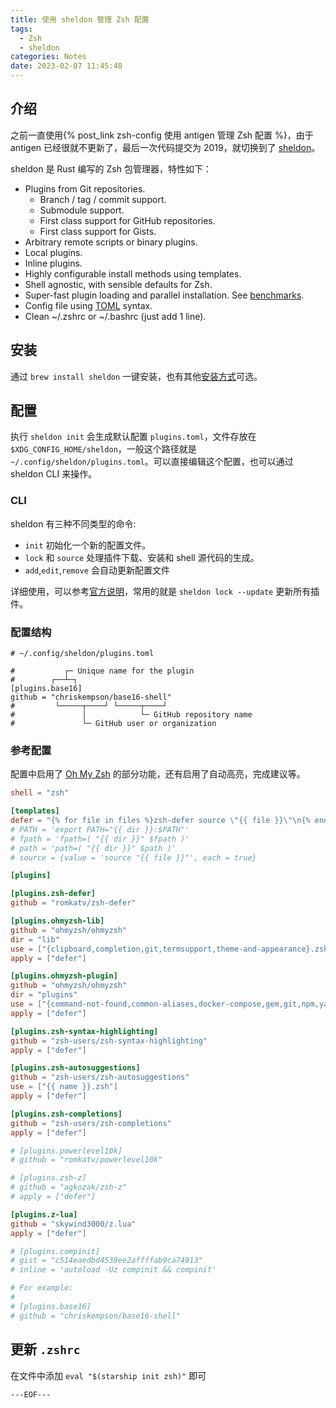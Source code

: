 ```yaml
---
title: 使用 sheldon 管理 Zsh 配置
tags:
  - Zsh
  - sheldon
categories: Notes
date: 2023-02-07 11:45:48
---
```



## 介绍

之前一直使用{% post_link zsh-config 使用 antigen 管理 Zsh 配置 %}，由于 antigen 已经很就不更新了，最后一次代码提交为 2019，就切换到了 [sheldon](https://github.com/rossmacarthur/sheldon)。

sheldon 是 Rust 编写的 Zsh 包管理器，特性如下：

- Plugins from Git repositories.
  - Branch / tag / commit support.
  - Submodule support.
  - First class support for GitHub repositories.
  - First class support for Gists.
- Arbitrary remote scripts or binary plugins.
- Local plugins.
- Inline plugins.
- Highly configurable install methods using templates.
- Shell agnostic, with sensible defaults for Zsh.
- Super-fast plugin loading and parallel installation. See [benchmarks](https://github.com/rossmacarthur/zsh-plugin-manager-benchmark).
- Config file using [TOML](https://toml.io/) syntax.
- Clean ~/.zshrc or ~/.bashrc (just add 1 line).


## 安装

通过 `brew install sheldon` 一键安装，也有其他[安装方式](https://sheldon.cli.rs/Installation.html)可选。

## 配置

执行 `sheldon init` 会生成默认配置 `plugins.toml`，文件存放在 `$XDG_CONFIG_HOME/sheldon`，一般这个路径就是 `~/.config/sheldon/plugins.toml`。可以直接编辑这个配置，也可以通过 sheldon CLI 来操作。

### CLI
sheldon 有三种不同类型的命令:

- `init` 初始化一个新的配置文件。
- `lock` 和 `source` 处理插件下载、安装和 shell 源代码的生成。
- `add`,`edit`,`remove` 会自动更新配置文件

详细使用，可以参考[官方说明](https://sheldon.cli.rs/Command-line-interface.html)，常用的就是 `sheldon lock --update` 更新所有插件。

### 配置结构
```
# ~/.config/sheldon/plugins.toml

#           ┌─ Unique name for the plugin
#        ┌──┴─┐
[plugins.base16]
github = "chriskempson/base16-shell"
#         └─────┬────┘ └─────┬────┘
#               │            └─ GitHub repository name
#               └─ GitHub user or organization
```

<escape><!-- more --></escape>

### 参考配置

配置中启用了 [Oh My Zsh](https://github.com/ohmyzsh) 的部分功能，还有启用了自动高亮，完成建议等。

```toml
shell = "zsh"

[templates]
defer = "{% for file in files %}zsh-defer source \"{{ file }}\"\n{% endfor %}"
# PATH = 'export PATH="{{ dir }}:$PATH"'
# fpath = 'fpath=( "{{ dir }}" $fpath )'
# path = 'path=( "{{ dir }}" $path )'
# source = {value = 'source "{{ file }}"', each = true}

[plugins]

[plugins.zsh-defer]
github = "romkatv/zsh-defer"

[plugins.ohmyzsh-lib]
github = "ohmyzsh/ohmyzsh"
dir = "lib"
use = ["{clipboard,completion,git,termsupport,theme-and-appearance}.zsh"]
apply = ["defer"]

[plugins.ohmyzsh-plugin]
github = "ohmyzsh/ohmyzsh"
dir = "plugins"
use = ["{command-not-found,common-aliases,docker-compose,gem,git,npm,yarn,kubectl}/*.plugin.zsh"]
apply = ["defer"]

[plugins.zsh-syntax-highlighting]
github = "zsh-users/zsh-syntax-highlighting"
apply = ["defer"]

[plugins.zsh-autosuggestions]
github = "zsh-users/zsh-autosuggestions"
use = ["{{ name }}.zsh"]
apply = ["defer"]

[plugins.zsh-completions]
github = "zsh-users/zsh-completions"
apply = ["defer"]

# [plugins.powerlevel10k]
# github = "romkatv/powerlevel10k"

# [plugins.zsh-z]
# github = "agkozak/zsh-z"
# apply = ["defer"]

[plugins.z-lua]
github = "skywind3000/z.lua"
apply = ["defer"]

# [plugins.compinit]
# gist = "c514eaedbd4539ee2affffab9ca74913"
# inline = 'autoload -Uz compinit && compinit'

# For example:
#
# [plugins.base16]
# github = "chriskempson/base16-shell"
```

## 更新 `.zshrc`

在文件中添加 `eval "$(starship init zsh)"` 即可

`---EOF---`